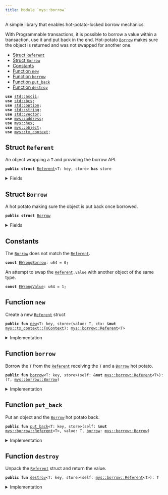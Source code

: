 ```yaml
---
title: Module `mys::borrow`
---
```


A simple library that enables hot-potato-locked borrow mechanics.

With Programmable transactions, it is possible to borrow a value within
a transaction, use it and put back in the end. Hot-potato <code><a href="../mys/borrow.md#mys_borrow_Borrow">Borrow</a></code> makes
sure the object is returned and was not swapped for another one.


-  [Struct `Referent`](#mys_borrow_Referent)
-  [Struct `Borrow`](#mys_borrow_Borrow)
-  [Constants](#@Constants_0)
-  [Function `new`](#mys_borrow_new)
-  [Function `borrow`](#mys_borrow_borrow)
-  [Function `put_back`](#mys_borrow_put_back)
-  [Function `destroy`](#mys_borrow_destroy)


<pre><code><b>use</b> <a href="../std/ascii.md#std_ascii">std::ascii</a>;
<b>use</b> <a href="../std/bcs.md#std_bcs">std::bcs</a>;
<b>use</b> <a href="../std/option.md#std_option">std::option</a>;
<b>use</b> <a href="../std/string.md#std_string">std::string</a>;
<b>use</b> <a href="../std/vector.md#std_vector">std::vector</a>;
<b>use</b> <a href="../mys/address.md#mys_address">mys::address</a>;
<b>use</b> <a href="../mys/hex.md#mys_hex">mys::hex</a>;
<b>use</b> <a href="../mys/object.md#mys_object">mys::object</a>;
<b>use</b> <a href="../mys/tx_context.md#mys_tx_context">mys::tx_context</a>;
</code></pre>



<a name="mys_borrow_Referent"></a>

## Struct `Referent`

An object wrapping a <code>T</code> and providing the borrow API.


<pre><code><b>public</b> <b>struct</b> <a href="../mys/borrow.md#mys_borrow_Referent">Referent</a>&lt;T: key, store&gt; <b>has</b> store
</code></pre>



<details>
<summary>Fields</summary>


<dl>
<dt>
<code>id: <b>address</b></code>
</dt>
<dd>
</dd>
<dt>
<code>value: <a href="../std/option.md#std_option_Option">std::option::Option</a>&lt;T&gt;</code>
</dt>
<dd>
</dd>
</dl>


</details>

<a name="mys_borrow_Borrow"></a>

## Struct `Borrow`

A hot potato making sure the object is put back once borrowed.


<pre><code><b>public</b> <b>struct</b> <a href="../mys/borrow.md#mys_borrow_Borrow">Borrow</a>
</code></pre>



<details>
<summary>Fields</summary>


<dl>
<dt>
<code>ref: <b>address</b></code>
</dt>
<dd>
</dd>
<dt>
<code>obj: <a href="../mys/object.md#mys_object_ID">mys::object::ID</a></code>
</dt>
<dd>
</dd>
</dl>


</details>

<a name="@Constants_0"></a>

## Constants


<a name="mys_borrow_EWrongBorrow"></a>

The <code><a href="../mys/borrow.md#mys_borrow_Borrow">Borrow</a></code> does not match the <code><a href="../mys/borrow.md#mys_borrow_Referent">Referent</a></code>.


<pre><code><b>const</b> <a href="../mys/borrow.md#mys_borrow_EWrongBorrow">EWrongBorrow</a>: u64 = 0;
</code></pre>



<a name="mys_borrow_EWrongValue"></a>

An attempt to swap the <code><a href="../mys/borrow.md#mys_borrow_Referent">Referent</a>.value</code> with another object of the same type.


<pre><code><b>const</b> <a href="../mys/borrow.md#mys_borrow_EWrongValue">EWrongValue</a>: u64 = 1;
</code></pre>



<a name="mys_borrow_new"></a>

## Function `new`

Create a new <code><a href="../mys/borrow.md#mys_borrow_Referent">Referent</a></code> struct


<pre><code><b>public</b> <b>fun</b> <a href="../mys/borrow.md#mys_borrow_new">new</a>&lt;T: key, store&gt;(value: T, ctx: &<b>mut</b> <a href="../mys/tx_context.md#mys_tx_context_TxContext">mys::tx_context::TxContext</a>): <a href="../mys/borrow.md#mys_borrow_Referent">mys::borrow::Referent</a>&lt;T&gt;
</code></pre>



<details>
<summary>Implementation</summary>


<pre><code><b>public</b> <b>fun</b> <a href="../mys/borrow.md#mys_borrow_new">new</a>&lt;T: key + store&gt;(value: T, ctx: &<b>mut</b> TxContext): <a href="../mys/borrow.md#mys_borrow_Referent">Referent</a>&lt;T&gt; {
    <a href="../mys/borrow.md#mys_borrow_Referent">Referent</a> {
        id: <a href="../mys/tx_context.md#mys_tx_context_fresh_object_address">tx_context::fresh_object_address</a>(ctx),
        value: option::some(value),
    }
}
</code></pre>



</details>

<a name="mys_borrow_borrow"></a>

## Function `borrow`

Borrow the <code>T</code> from the <code><a href="../mys/borrow.md#mys_borrow_Referent">Referent</a></code> receiving the <code>T</code> and a <code><a href="../mys/borrow.md#mys_borrow_Borrow">Borrow</a></code>
hot potato.


<pre><code><b>public</b> <b>fun</b> <a href="../mys/borrow.md#mys_borrow">borrow</a>&lt;T: key, store&gt;(self: &<b>mut</b> <a href="../mys/borrow.md#mys_borrow_Referent">mys::borrow::Referent</a>&lt;T&gt;): (T, <a href="../mys/borrow.md#mys_borrow_Borrow">mys::borrow::Borrow</a>)
</code></pre>



<details>
<summary>Implementation</summary>


<pre><code><b>public</b> <b>fun</b> <a href="../mys/borrow.md#mys_borrow">borrow</a>&lt;T: key + store&gt;(self: &<b>mut</b> <a href="../mys/borrow.md#mys_borrow_Referent">Referent</a>&lt;T&gt;): (T, <a href="../mys/borrow.md#mys_borrow_Borrow">Borrow</a>) {
    <b>let</b> value = self.value.extract();
    <b>let</b> id = <a href="../mys/object.md#mys_object_id">object::id</a>(&value);
    (
        value,
        <a href="../mys/borrow.md#mys_borrow_Borrow">Borrow</a> {
            ref: self.id,
            obj: id,
        },
    )
}
</code></pre>



</details>

<a name="mys_borrow_put_back"></a>

## Function `put_back`

Put an object and the <code><a href="../mys/borrow.md#mys_borrow_Borrow">Borrow</a></code> hot potato back.


<pre><code><b>public</b> <b>fun</b> <a href="../mys/borrow.md#mys_borrow_put_back">put_back</a>&lt;T: key, store&gt;(self: &<b>mut</b> <a href="../mys/borrow.md#mys_borrow_Referent">mys::borrow::Referent</a>&lt;T&gt;, value: T, <a href="../mys/borrow.md#mys_borrow">borrow</a>: <a href="../mys/borrow.md#mys_borrow_Borrow">mys::borrow::Borrow</a>)
</code></pre>



<details>
<summary>Implementation</summary>


<pre><code><b>public</b> <b>fun</b> <a href="../mys/borrow.md#mys_borrow_put_back">put_back</a>&lt;T: key + store&gt;(self: &<b>mut</b> <a href="../mys/borrow.md#mys_borrow_Referent">Referent</a>&lt;T&gt;, value: T, <a href="../mys/borrow.md#mys_borrow">borrow</a>: <a href="../mys/borrow.md#mys_borrow_Borrow">Borrow</a>) {
    <b>let</b> <a href="../mys/borrow.md#mys_borrow_Borrow">Borrow</a> { ref, obj } = <a href="../mys/borrow.md#mys_borrow">borrow</a>;
    <b>assert</b>!(<a href="../mys/object.md#mys_object_id">object::id</a>(&value) == obj, <a href="../mys/borrow.md#mys_borrow_EWrongValue">EWrongValue</a>);
    <b>assert</b>!(self.id == ref, <a href="../mys/borrow.md#mys_borrow_EWrongBorrow">EWrongBorrow</a>);
    self.value.fill(value);
}
</code></pre>



</details>

<a name="mys_borrow_destroy"></a>

## Function `destroy`

Unpack the <code><a href="../mys/borrow.md#mys_borrow_Referent">Referent</a></code> struct and return the value.


<pre><code><b>public</b> <b>fun</b> <a href="../mys/borrow.md#mys_borrow_destroy">destroy</a>&lt;T: key, store&gt;(self: <a href="../mys/borrow.md#mys_borrow_Referent">mys::borrow::Referent</a>&lt;T&gt;): T
</code></pre>



<details>
<summary>Implementation</summary>


<pre><code><b>public</b> <b>fun</b> <a href="../mys/borrow.md#mys_borrow_destroy">destroy</a>&lt;T: key + store&gt;(self: <a href="../mys/borrow.md#mys_borrow_Referent">Referent</a>&lt;T&gt;): T {
    <b>let</b> <a href="../mys/borrow.md#mys_borrow_Referent">Referent</a> { id: _, value } = self;
    value.destroy_some()
}
</code></pre>



</details>
